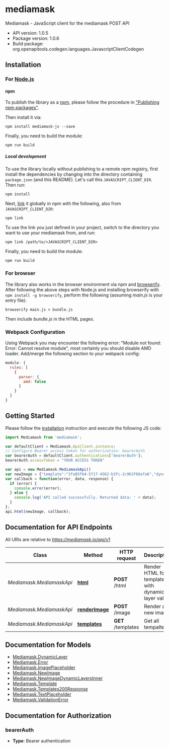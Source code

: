 # mediamask

Mediamask - JavaScript client for the mediamask POST API

- API version: 1.0.5
- Package version: 1.0.6
- Build package: org.openapitools.codegen.languages.JavascriptClientCodegen

## Installation

### For [Node.js](https://nodejs.org/)

#### npm

To publish the library as a [npm](https://www.npmjs.com/), please follow the procedure in ["Publishing npm packages"](https://docs.npmjs.com/getting-started/publishing-npm-packages).

Then install it via:

```shell
npm install mediamask-js --save
```

Finally, you need to build the module:

```shell
npm run build
```

##### Local development

To use the library locally without publishing to a remote npm registry, first install the dependencies by changing into the directory containing `package.json` (and this README). Let's call this `JAVASCRIPT_CLIENT_DIR`. Then run:

```shell
npm install
```

Next, [link](https://docs.npmjs.com/cli/link) it globally in npm with the following, also from `JAVASCRIPT_CLIENT_DIR`:

```shell
npm link
```

To use the link you just defined in your project, switch to the directory you want to use your mediamask from, and run:

```shell
npm link /path/to/<JAVASCRIPT_CLIENT_DIR>
```

Finally, you need to build the module:

```shell
npm run build
```

### For browser

The library also works in the browser environment via npm and [browserify](http://browserify.org/). After following
the above steps with Node.js and installing browserify with `npm install -g browserify`,
perform the following (assuming *main.js* is your entry file):

```shell
browserify main.js > bundle.js
```

Then include *bundle.js* in the HTML pages.

### Webpack Configuration

Using Webpack you may encounter the following error: "Module not found: Error:
Cannot resolve module", most certainly you should disable AMD loader. Add/merge
the following section to your webpack config:

```javascript
module: {
  rules: [
    {
      parser: {
        amd: false
      }
    }
  ]
}
```

## Getting Started

Please follow the [installation](#installation) instruction and execute the following JS code:

```javascript
import Mediamask from 'mediamask';

var defaultClient = Mediamask.ApiClient.instance;
// Configure Bearer access token for authorization: bearerAuth
var bearerAuth = defaultClient.authentications['bearerAuth'];
bearerAuth.accessToken = "YOUR ACCESS TOKEN"

var api = new Mediamask.MediamaskApi()
var newImage = {"template":"3fa85f64-5717-4562-b3fc-2c963f66afa6","dynamic_layers":[{"name":"text placeholder name","text":"an example text"},{"name":"image placeholder name","image":"https://example.com/example.jpg"}]}; // {NewImage} Provide the template and placeholders values that should be rendered in the image
var callback = function(error, data, response) {
  if (error) {
    console.error(error);
  } else {
    console.log('API called successfully. Returned data: ' + data);
  }
};
api.html(newImage, callback);

```

## Documentation for API Endpoints

All URIs are relative to *https://mediamask.io/api/v1*

Class | Method | HTTP request | Description
------------ | ------------- | ------------- | -------------
*Mediamask.MediamaskApi* | [**html**](docs/MediamaskApi.md#html) | **POST** /html | Render HTML for a template with dynamic layer values
*Mediamask.MediamaskApi* | [**renderImage**](docs/MediamaskApi.md#renderImage) | **POST** /image | Render a new image
*Mediamask.MediamaskApi* | [**templates**](docs/MediamaskApi.md#templates) | **GET** /templates | Get all tempaltes


## Documentation for Models

 - [Mediamask.DynamicLayer](docs/DynamicLayer.md)
 - [Mediamask.Error](docs/Error.md)
 - [Mediamask.ImagePlaceholder](docs/ImagePlaceholder.md)
 - [Mediamask.NewImage](docs/NewImage.md)
 - [Mediamask.NewImageDynamicLayersInner](docs/NewImageDynamicLayersInner.md)
 - [Mediamask.Template](docs/Template.md)
 - [Mediamask.Templates200Response](docs/Templates200Response.md)
 - [Mediamask.TextPlaceholder](docs/TextPlaceholder.md)
 - [Mediamask.ValidationError](docs/ValidationError.md)


## Documentation for Authorization



### bearerAuth

- **Type**: Bearer authentication

